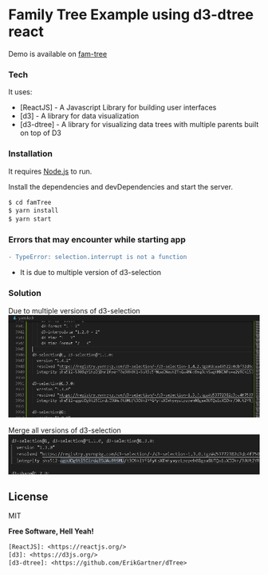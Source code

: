 # Family Tree Example using d3-dtree react

Demo is available on [fam-tree](https://fam-tree-bhagat.herokuapp.com/)

### Tech

It uses:

* [ReactJS] - A Javascript Library for building user interfaces
* [d3] - A library for data visualization
* [d3-dtree] - A library for visualizing data trees with multiple parents built on top of D3

### Installation

It requires [Node.js](https://nodejs.org/) to run.

Install the dependencies and devDependencies and start the server.

```sh
$ cd famTree
$ yarn install
$ yarn start
```

### Errors that may encounter while starting app
```diff
- TypeError: selection.interrupt is not a function
```

- It is due to multiple version of d3-selection

### Solution
 Due to multiple versions of d3-selection
![d3-selection multiple](images/d3-selection1.png)

Merge all versions of d3-selection
![d3-selection merge](images/soln.png)

License
----

MIT


**Free Software, Hell Yeah!**

[//]: # (These are reference links used in the body of this note and get stripped out when the markdown processor does its job. There is no need to format nicely because it shouldn't be seen. Thanks SO - http://stackoverflow.com/questions/4823468/store-comments-in-markdown-syntax)

    [ReactJS]: <https://reactjs.org/>
    [d3]: <https://d3js.org/>
    [d3-dtree]: <https://github.com/ErikGartner/dTree>
   
